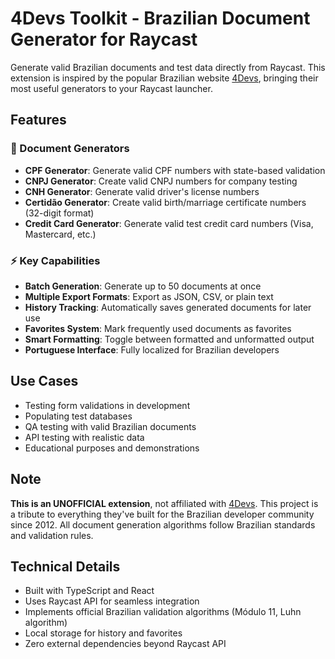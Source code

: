 # 4Devs Toolkit - Brazilian Document Generator for Raycast

Generate valid Brazilian documents and test data directly from Raycast. This extension is inspired by the popular Brazilian website [4Devs](https://www.4devs.com.br/), bringing their most useful generators to your Raycast launcher.

## Features

### 🎯 Document Generators
- **CPF Generator**: Generate valid CPF numbers with state-based validation
- **CNPJ Generator**: Create valid CNPJ numbers for company testing
- **CNH Generator**: Generate valid driver's license numbers
- **Certidão Generator**: Create valid birth/marriage certificate numbers (32-digit format)
- **Credit Card Generator**: Generate valid test credit card numbers (Visa, Mastercard, etc.)

### ⚡ Key Capabilities
- **Batch Generation**: Generate up to 50 documents at once
- **Multiple Export Formats**: Export as JSON, CSV, or plain text
- **History Tracking**: Automatically saves generated documents for later use
- **Favorites System**: Mark frequently used documents as favorites
- **Smart Formatting**: Toggle between formatted and unformatted output
- **Portuguese Interface**: Fully localized for Brazilian developers

## Use Cases
- Testing form validations in development
- Populating test databases
- QA testing with valid Brazilian documents
- API testing with realistic data
- Educational purposes and demonstrations

## Note
**This is an UNOFFICIAL extension**, not affiliated with [4Devs](https://www.4devs.com.br/). This project is a tribute to everything they've built for the Brazilian developer community since 2012. All document generation algorithms follow Brazilian standards and validation rules.

## Technical Details
- Built with TypeScript and React
- Uses Raycast API for seamless integration
- Implements official Brazilian validation algorithms (Módulo 11, Luhn algorithm)
- Local storage for history and favorites
- Zero external dependencies beyond Raycast API